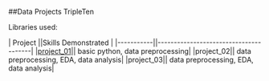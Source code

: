 ##Data Projects TripleTen 

Libraries used: 

| Project   ||Skills Demonstrated                    |
|-----------||---------------------------------------|
|[project_01](https://github.com/L7-design/Data_projects_TripleTen/tree/main/project_01)|| basic python, data preprocessing|
|project_02|| data preprocessing, EDA, data analysis|
|project_03|| data preprocessing, EDA, data analysis|

